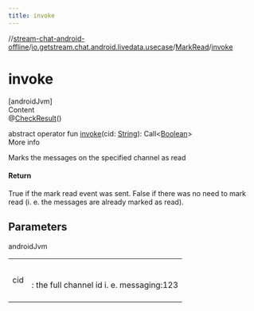 ```yaml
---
title: invoke
---
```

//[stream-chat-android-offline](../../../index.md)/[io.getstream.chat.android.livedata.usecase](../index.md)/[MarkRead](index.md)/[invoke](invoke.md)



# invoke  
[androidJvm]  
Content  
@[CheckResult](https://developer.android.com/reference/kotlin/androidx/annotation/CheckResult.html)()  
  
abstract operator fun [invoke](invoke.md)(cid: [String](https://kotlinlang.org/api/latest/jvm/stdlib/kotlin/-string/index.html)): Call&lt;[Boolean](https://kotlinlang.org/api/latest/jvm/stdlib/kotlin/-boolean/index.html)&gt;  
More info  


Marks the messages on the specified channel as read



#### Return  


True if the mark read event was sent. False if there was no need to mark read     (i. e. the messages are already marked as read).



## Parameters  
  
androidJvm  
  
| | |
|---|---|
| <a name="io.getstream.chat.android.livedata.usecase/MarkRead/invoke/#kotlin.String/PointingToDeclaration/"></a>cid| <a name="io.getstream.chat.android.livedata.usecase/MarkRead/invoke/#kotlin.String/PointingToDeclaration/"></a><br/><br/>: the full channel id i. e. messaging:123<br/><br/>|
  
  



